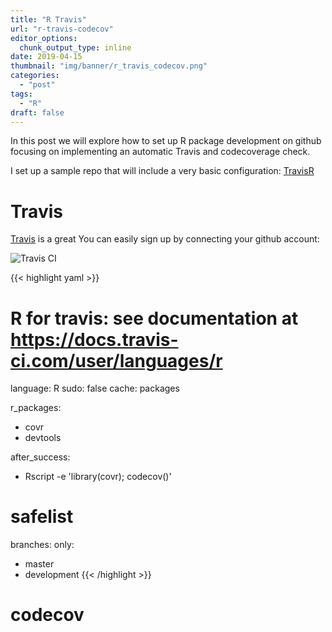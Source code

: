 ```yaml
---
title: "R Travis"
url: "r-travis-codecov"
editor_options: 
  chunk_output_type: inline
date: 2019-04-15
thumbnail: "img/banner/r_travis_codecov.png"
categories:
  - "post"
tags: 
  - "R"
draft: false
---
```

In this post we will explore how to set up R package development on github focusing on implementing an automatic Travis and codecoverage check. 

I set up a sample repo that will include a very basic configuration: [TravisR](https://github.com/thomaslaber/TravisR)

# Travis

[Travis](https://travis-ci.org/) is a great
You can easily sign up by connecting your github account: 

![Travis CI](/img/r_travis_codecov/r_travis_codecov1.png)



{{< highlight yaml >}}
# R for travis: see documentation at https://docs.travis-ci.com/user/languages/r

language: R
sudo: false
cache: packages

r_packages:
  - covr
  - devtools

after_success:
  - Rscript -e 'library(covr); codecov()'

# safelist
branches:
  only:
  - master
  - development
{{< /highlight >}} 

# codecov